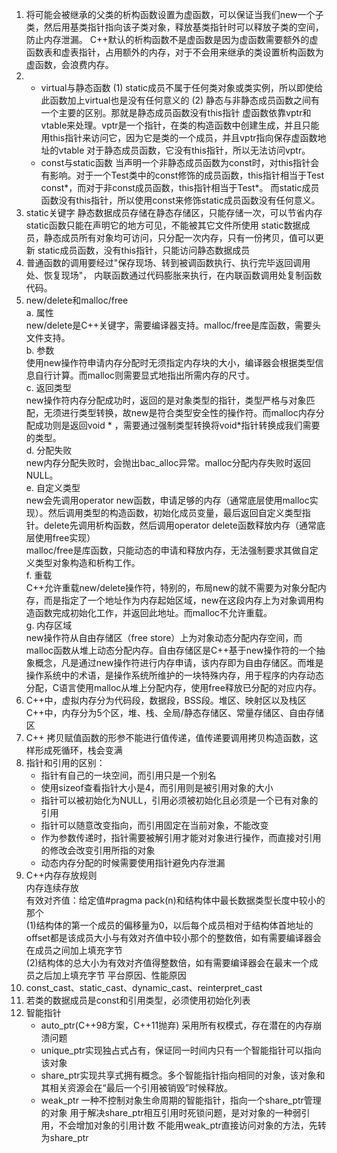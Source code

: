 1. 将可能会被继承的父类的析构函数设置为虚函数，可以保证当我们new一个子类，然后用基类指针指向该子类对象，释放基类指针时可以释放子类的空间，防止内存泄漏。
   C++默认的析构函数不是虚函数是因为虚函数需要额外的虚函数表和虚表指针，占用额外的内存，对于不会用来继承的类设置析构函数为虚函数，会浪费内存。
2. - virtual与静态函数
   (1) static成员不属于任何类对象或类实例，所以即使给此函数加上virtual也是没有任何意义的
   (2) 静态与非静态成员函数之间有一个主要的区别。那就是静态成员函数没有this指针
   虚函数依靠vptr和vtable来处理。vptr是一个指针，在类的构造函数中创建生成，并且只能用this指针来访问它，因为它是类的一个成员，并且vptr指向保存虚函数地址的vtable
   对于静态成员函数，它没有this指针，所以无法访问vptr。
   - const与static函数
   当声明一个非静态成员函数为const时，对this指针会有影响。对于一个Test类中的const修饰的成员函数，this指针相当于Test const*，而对于非const成员函数，this指针相当于Test*。
   而static成员函数没有this指针，所以使用const来修饰static成员函数没有任何意义。
3. static关键字
   静态数据成员存储在静态存储区，只能存储一次，可以节省内存
   static函数只能在声明它的地方可见，不能被其它文件所使用
   static数据成员，静态成员所有对象均可访问，只分配一次内存，只有一份拷贝，值可以更新
   static成员函数，没有this指针，只能访问静态数据成员
4. 普通函数的调用要经过"保存现场、转到被调函数执行、执行完毕返回调用处、恢复现场"，
   内联函数通过代码膨胀来执行，在内联函数调用处复制函数代码。
7. new/delete和malloc/free  
    a. 属性  
    new/delete是C++关键字，需要编译器支持。malloc/free是库函数，需要头文件支持。    
    b. 参数  
    使用new操作符申请内存分配时无须指定内存块的大小，编译器会根据类型信息自行计算。而malloc则需要显式地指出所需内存的尺寸。  
    c. 返回类型  
    new操作符内存分配成功时，返回的是对象类型的指针，类型严格与对象匹配，无须进行类型转换，故new是符合类型安全性的操作符。而malloc内存分配成功则是返回void * ，需要通过强制类型转换将void*指针转换成我们需要的类型。  
    d. 分配失败  
    new内存分配失败时，会抛出bac_alloc异常。malloc分配内存失败时返回NULL。  
    e. 自定义类型  
    new会先调用operator new函数，申请足够的内存（通常底层使用malloc实现）。然后调用类型的构造函数，初始化成员变量，最后返回自定义类型指针。delete先调用析构函数，然后调用operator delete函数释放内存（通常底层使用free实现）  
     malloc/free是库函数，只能动态的申请和释放内存，无法强制要求其做自定义类型对象构造和析构工作。  
     f. 重载  
     C++允许重载new/delete操作符，特别的，布局new的就不需要为对象分配内存，而是指定了一个地址作为内存起始区域，new在这段内存上为对象调用构造函数完成初始化工作，并返回此地址。而malloc不允许重载。  
     g. 内存区域  
     new操作符从自由存储区（free store）上为对象动态分配内存空间，而malloc函数从堆上动态分配内存。自由存储区是C++基于new操作符的一个抽象概念，凡是通过new操作符进行内存申请，该内存即为自由存储区。而堆是操作系统中的术语，是操作系统所维护的一块特殊内存，用于程序的内存动态分配，C语言使用malloc从堆上分配内存，使用free释放已分配的对应内存。 
5. C++中，虚拟内存分为代码段，数据段，BSS段。堆区、映射区以及栈区  
   C++中，内存分为5个区，堆、栈、全局/静态存储区、常量存储区、自由存储区
6. C++ 拷贝赋值函数的形参不能进行值传递，值传递要调用拷贝构造函数，这样形成死循环，栈会变满
7. 指针和引用的区别：
   - 指针有自己的一块空间，而引用只是一个别名
   - 使用sizeof查看指针大小是4，而引用则是被引用对象的大小
   - 指针可以被初始化为NULL，引用必须被初始化且必须是一个已有对象的引用
   - 指针可以随意改变指向，而引用固定在当前对象，不能改变
   - 作为参数传递时，指针需要被解引用才能对对象进行操作，而直接对引用的修改会改变引用所指的对象
   - 动态内存分配的时候需要使用指针避免内存泄漏
8. C++内存存放规则  
   内存连续存放  
   有效对齐值：给定值#pragma pack(n)和结构体中最长数据类型长度中较小的那个  
   (1)结构体的第一个成员的偏移量为0，以后每个成员相对于结构体首地址的offset都是该成员大小与有效对齐值中较小那个的整数倍，如有需要编译器会在成员之间加上填充字节  
   (2)结构体的总大小为有效对齐值得整数倍，如有需要编译器会在最末一个成员之后加上填充字节
   平台原因、性能原因
9.  const_cast、static_cast、dynamic_cast、reinterpret_cast
10. 若类的数据成员是const和引用类型，必须使用初始化列表
11. 智能指针
    - auto_ptr(C++98方案，C++11抛弃)
      采用所有权模式，存在潜在的内存崩溃问题
    - unique_ptr实现独占式占有，保证同一时间内只有一个智能指针可以指向该对象
    - share_ptr实现共享式拥有概念。多个智能指针指向相同的对象，该对象和其相关资源会在“最后一个引用被销毁”时候释放。
    - weak_ptr 一种不控制对象生命周期的智能指针，指向一个share_ptr管理的对象
      用于解决share_ptr相互引用时死锁问题，是对对象的一种弱引用，不会增加对象的引用计数
      不能用weak_ptr直接访问对象的方法，先转为share_ptr


